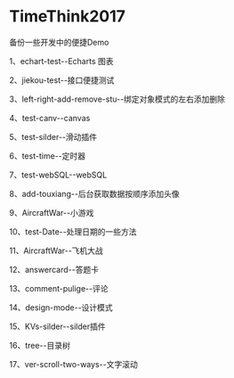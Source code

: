 # TimeThink2017

备份一些开发中的便捷Demo

1、echart-test--Echarts 图表

2、jiekou-test--接口便捷测试

3、left-right-add-remove-stu--绑定对象模式的左右添加删除

4、test-canv--canvas

5、test-silder--滑动插件

6、test-time--定时器

7、test-webSQL--webSQL

8、add-touxiang--后台获取数据按顺序添加头像

9、AircraftWar--小游戏

10、test-Date--处理日期的一些方法

11、AircraftWar--飞机大战

12、answercard--答题卡

13、comment-pulige--评论

14、design-mode--设计模式

15、KVs-silder--silder插件

16、tree--目录树

17、ver-scroll-two-ways--文字滚动
